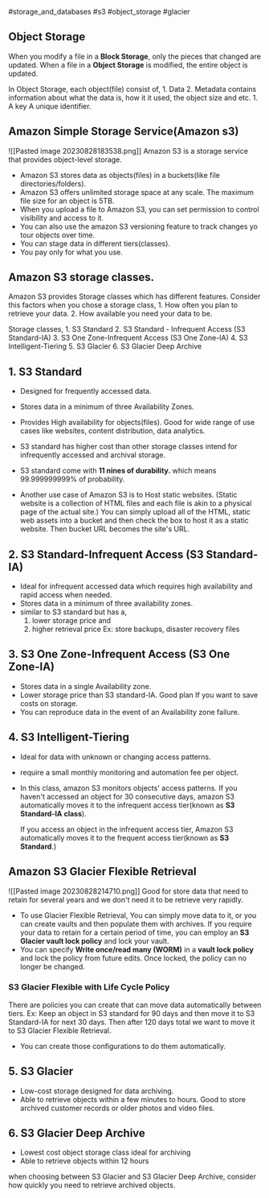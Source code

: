 #storage_and_databases #s3 #object_storage #glacier
## Object Storage
When you modify a file in a **Block Storage**, only the pieces that changed are updated. 
When a file in a **Object Storage** is modified, the entire object is updated. 

In Object Storage, each object(file) consist of,
	1. Data
	2. Metadata
		contains information about what the data is, how it it used, the object size and etc. 
	1. A key
		A unique identifier. 

## Amazon Simple Storage Service(Amazon s3)
![[Pasted image 20230828183538.png]]
Amazon S3 is a storage service that provides object-level storage.
- Amazon S3 stores data as objects(files) in a buckets(like file directories/folders). 
- Amazon S3 offers unlimited storage space at any scale.
	The maximum file size for an object is 5TB.
- When you upload a file to Amazon S3, you can set permission to control visibility and access to it. 
- You can also use the amazon S3 versioning feature to track changes yo tour objects over time.
- You can stage data in different tiers(classes).
- You pay only for what you use. 

## Amazon S3 storage classes.
Amazon S3 provides Storage classes which has different features.
Consider this factors when you chose a storage class,
	1. How often you plan to retrieve your data.
	2. How available you need your data to be.

Storage classes,
	1. S3 Standard
	2. S3 Standard - Infrequent Access (S3 Standard-IA)
	3. S3 One Zone-Infrequent Access (S3 One Zone-IA)
	4. S3 Intelligent-Tiering
	5. S3 Glacier
	6. S3 Glacier Deep Archive

## 1. S3 Standard
- Designed for frequently accessed data.
- Stores data in a minimum of three Availability Zones.

- Provides High availability for objects(files).
	Good for wide range of use cases like websites, content distribution, data analytics.
- S3 standard has higher cost than other storage classes intend for infrequently accessed and archival storage.

- S3 standard come with **11 nines of durability.**
which means 99.999999999% of probability.

- Another use case of Amazon S3 is to Host static websites.
	(Static website is a collection of HTML files and each file is akin to a physical page of the actual site.)
	You can simply upload all of the HTML, static web assets into a bucket and then check the box to host it as a static website. 
	Then bucket URL becomes the site's URL.

## 2. S3 Standard-Infrequent Access (S3 Standard-IA)
- Ideal for infrequent accessed data which requires high availability and rapid access when needed.
- Stores data in a minimum of three availability zones.
- similar to S3 standard but has a,
	1. lower storage price and 
	2. higher retrieval price
Ex: store backups, disaster recovery files
## 3. S3 One Zone-Infrequent Access (S3 One Zone-IA)
- Stores data in a single Availability zone. 
- Lower storage price than S3 standard-IA.
	Good plan If you want to save costs on storage. 
- You can reproduce data in the event of an Availability zone failure. 

## 4. S3 Intelligent-Tiering
- Ideal for data with unknown or changing access patterns.
- require a small monthly monitoring and automation fee per object.

- In this class, amazon S3 monitors objects' access patterns. 
	If you haven't accessed an object for 30 consecutive days, amazon S3 automatically moves it to the infrequent access tier(known as **S3 Standard-IA class**).

	If you access an object in the infrequent access tier, Amazon S3 automatically moves it to the frequent access tier(known as **S3 Standard**.)

## Amazon S3 Glacier Flexible Retrieval
![[Pasted image 20230828214710.png]]
Good for store data that need to retain for several years and we don't need it to be retrieve very rapidly.
- To use Glacier Flexible Retrieval, You can simply move data to it, or you can create vaults and then populate them with archives. 
	If you require your data to retain for a certain period of time, you can employ an **S3 Glacier vault lock policy** and lock your vault.
- You can specify **Write once/read many (WORM)** in a **vault lock policy** and lock the policy from future edits. Once locked, the policy can no longer be changed.

### S3 Glacier Flexible with Life Cycle Policy
There are policies you can create that can move data automatically between tiers. 
	Ex: Keep an object in S3 standard for 90 days and then move it to S3 Standard-IA for next 30 days. Then after 120 days total we want to move it to S3 Glacier Flexible Retrieval.
- You can create those configurations to do them automatically. 
## 5. S3 Glacier
- Low-cost storage designed for data archiving.
- Able to retrieve objects within a few minutes to hours.
	Good to store archived customer records or older photos and video files.

## 6. S3 Glacier Deep Archive
- Lowest cost object storage class ideal for archiving 
- Able to retrieve objects within 12 hours

when choosing between S3 Glacier and S3 Glacier Deep Archive, consider how quickly you need to retrieve archived objects.



